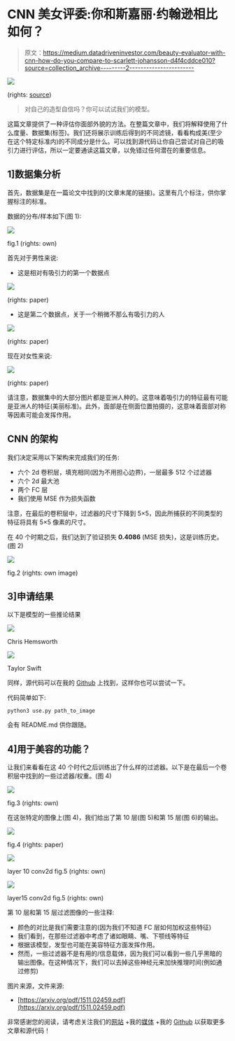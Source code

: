 # CNN 美女评委:你和斯嘉丽·约翰逊相比如何？

> 原文：<https://medium.datadriveninvestor.com/beauty-evaluator-with-cnn-how-do-you-compare-to-scarlett-johansson-d4f4cddce010?source=collection_archive---------2----------------------->

![](img/fcd6fe9beee2c40592570b0a076dbb10.png)

(rights: [source](https://lemagcinema.fr/forum/index.php?topic=56274.0))

> 对自己的造型自信吗？你可以试试我们的模型。

这篇文章提供了一种评估你面部外貌的方法。在整篇文章中，我们将解释使用了什么度量、数据集(标签)。我们还将展示训练后得到的不同滤镜，看看构成美(至少在这个特定标准内)的不同成分是什么。可以找到源代码让你自己尝试对自己的吸引力进行评估，所以一定要通读这篇文章，以免错过任何潜在的重要信息。

## 1]数据集分析

首先，数据集是在一篇论文中找到的(文章末尾的链接)。这里有几个标注，供你掌握标注的标准。

数据的分布/样本如下(图 1):

![](img/55d9da6c3ce22a5cfa4adf7eba0a0cbf.png)

fig.1 (rights: own)

首先对于男性来说:

*   这是相对有吸引力的第一个数据点

![](img/c8f2d62deeabd82236af5ee6e8067361.png)

(rights: paper)

*   这是第二个数据点，关于一个稍微不那么有吸引力的人

![](img/35ebc8237a22fb302cfd9c9e9d535e31.png)

(rights: paper)

现在对女性来说:

![](img/6087da020bb47c1dd8125b31b006a363.png)

(rights: paper)

请注意，数据集中的大部分图片都是亚洲人种的。这意味着吸引力的特征最有可能是亚洲人的特征(美丽标准)。此外，面部是在侧面位置拍摄的，这意味着面部对称等因素可能会发挥作用。

## CNN 的架构

我们决定采用以下架构来完成我们的任务:

*   六个 2d 卷积层，填充相同(因为不用担心边界)，一层最多 512 个过滤器
*   六个 2d 最大池
*   两个 FC 层
*   我们使用 MSE 作为损失函数

注意，在最后的卷积层中，过滤器的尺寸下降到 5×5，因此所捕获的不同类型的特征将具有 5×5 像素的尺寸。

在 40 个时期之后，我们达到了验证损失 **0.4086** (MSE 损失)，这是训练历史。(图 2)

![](img/6f21c1f81ec55ccee2f6d9e767ff7335.png)

fig.2 (rights: own image)

## 3]申请结果

以下是模型的一些推论结果

![](img/f7dfcc63e9f8ea0180f772a65a25d69e.png)

Chris Hemsworth

![](img/254c118fd3518274ea165039ce77fd10.png)

Taylor Swift

同样，源代码可以在我的 [Github](https://github.com/miki998/beauty_evaluate) 上找到，这样你也可以尝试一下。

代码简单如下:

```
python3 use.py path_to_image
```

会有 README.md 供你跟随。

## 4]用于美容的功能？

让我们来看看在这 40 个时代之后训练出了什么样的过滤器。以下是在最后一个卷积层中找到的一些过滤器/权重。(图 4)

![](img/53bda19179791bfef96d6f98e4305aa9.png)

fig.3 (rights: own)

在这张特定的图像上(图 4)，我们给出了第 10 层(图 5)和第 15 层(图 6)的输出。

![](img/a092b34e4d6c42cbb756b944328244c9.png)

fig.4 (rights: paper)

![](img/442928e849dc4f6ac075c28ffd289c3f.png)

layer 10 conv2d fig.5 (rights: own)

![](img/442928e849dc4f6ac075c28ffd289c3f.png)

layer15 conv2d fig.5 (rights: own)

第 10 层和第 15 层过滤图像的一些注释:

*   颜色的对比是我们需要注意的(因为我们不知道 FC 层如何加权这些特征)
*   我们看到，在那些过滤器中考虑了诸如眼睛、嘴、下颚线等特征
*   根据该模型，发型也可能在美容特征方面发挥作用。
*   然而，一些过滤器不是有用的/信息载体，因为我们可以看到一些几乎黑暗的输出图像。在这种情况下，我们可以去掉这些神经元来加快推理时间(例如通过修剪)

图片来源，文件来源:

*   [https://arxiv.org/pdf/1511.02459.pdf](https://arxiv.org/pdf/1511.02459.pdf)

非常感谢您的阅读，请考虑关注我们的[网站](https://aitechfordummies.com/#) +我的[媒体](https://medium.com/@michaelchan_2146) +我的 [Github](https://github.com/miki998) 以获取更多文章和源代码！